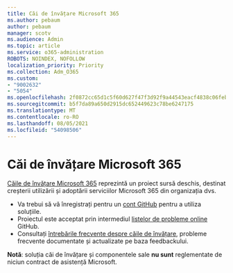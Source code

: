 ```yaml
---
title: Căi de învățare Microsoft 365
ms.author: pebaum
author: pebaum
manager: scotv
ms.audience: Admin
ms.topic: article
ms.service: o365-administration
ROBOTS: NOINDEX, NOFOLLOW
localization_priority: Priority
ms.collection: Adm_O365
ms.custom:
- "9002632"
- "5054"
ms.openlocfilehash: 2f0872cc65d1c5f60d627f47f3d92f9a44543eacf4838c06feb04c082c88e29d
ms.sourcegitcommit: b5f7da89a650d2915dc652449623c78be6247175
ms.translationtype: MT
ms.contentlocale: ro-RO
ms.lasthandoff: 08/05/2021
ms.locfileid: "54098506"
---
```

# <a name="microsoft-365-learning-pathways"></a>Căi de învățare Microsoft 365

[Căile de învățare Microsoft 365](https://docs.microsoft.com/office365/customlearning/) reprezintă un proiect sursă deschis, destinat creșterii utilizării și adoptării serviciilor Microsoft 365 din organizația dvs.

- Va trebui să vă înregistrați pentru un [cont GitHub](https://aka.ms/joingithub) pentru a utiliza soluțiile.
- Proiectul este acceptat prin intermediul [listelor de probleme online](https://aka.ms/CustomLearningHelp) GitHub.
- Consultați [întrebările frecvente despre căile de învățare](https://docs.microsoft.com/office365/customlearning/faq), probleme frecvente documentate și actualizate pe baza feedbackului.

**Notă**: soluția căi de învățare și componentele sale **nu sunt** reglementate de niciun contract de asistență Microsoft.
